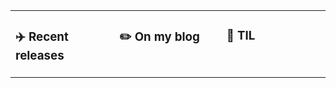 <table><tr><td valign="top" width="33%">

### ✈️ Recent releases
<!-- recent_releases starts -->

<!-- recent_releases ends -->

</td><td valign="top" width="34%">

### ✏️ On my blog
<!-- BLOG-POST-LIST:START -->
<!-- BLOG-POST-LIST:END -->

</td><td valign="top" width="33%">

### 📡 TIL
<!-- tils starts -->

<!-- tils ends -->

</td></tr></table>

<br/>
<!--START_SECTION:waka-->
<!--END_SECTION:waka-->
